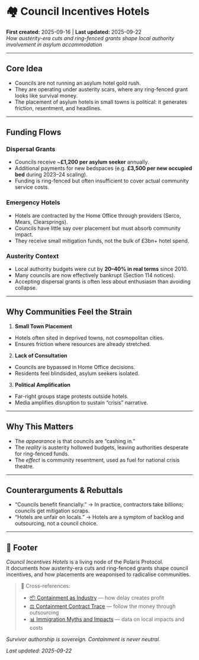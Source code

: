 # 🏘️ Council Incentives Hotels  
**First created:** 2025-09-16 | **Last updated:** 2025-09-22  
*How austerity-era cuts and ring-fenced grants shape local authority involvement in asylum accommodation*  

---

## Core Idea  
- Councils are not running an asylum hotel gold rush.  
- They are operating under austerity scars, where any ring-fenced grant looks like survival money.  
- The placement of asylum hotels in small towns is political: it generates friction, resentment, and headlines.  

---

## Funding Flows  

### Dispersal Grants  
- Councils receive ~**£1,200 per asylum seeker** annually.  
- Additional payments for new bedspaces (e.g. **£3,500 per new occupied bed** during 2023–24 scaling).  
- Funding is ring-fenced but often insufficient to cover actual community service costs.  

### Emergency Hotels  
- Hotels are contracted by the Home Office through providers (Serco, Mears, Clearsprings).  
- Councils have little say over placement but must absorb community impact.  
- They receive small mitigation funds, not the bulk of £3bn+ hotel spend.  

### Austerity Context  
- Local authority budgets were cut by **20–40% in real terms** since 2010.  
- Many councils are now effectively bankrupt (Section 114 notices).  
- Accepting dispersal grants is often less about enthusiasm than avoiding collapse.  

---

## Why Communities Feel the Strain  

1. **Small Town Placement**  
- Hotels often sited in deprived towns, not cosmopolitan cities.  
- Ensures friction where resources are already stretched.  

2. **Lack of Consultation**  
- Councils are bypassed in Home Office decisions.  
- Residents feel blindsided, asylum seekers isolated.  

3. **Political Amplification**  
- Far-right groups stage protests outside hotels.  
- Media amplifies disruption to sustain “crisis” narrative.  

---

## Why This Matters  
- The *appearance* is that councils are “cashing in.”  
- The *reality* is austerity hollowed budgets, leaving authorities desperate for ring-fenced funds.  
- The *effect* is community resentment, used as fuel for national crisis theatre.  

---

## Counterarguments & Rebuttals  
- “Councils benefit financially.” → In practice, contractors take billions; councils get mitigation scraps.  
- “Hotels are unfair on locals.” → Hotels are a symptom of backlog and outsourcing, not a council choice.  

---

## 🏮 Footer  

*Council Incentives Hotels* is a living node of the Polaris Protocol.  
It documents how austerity-era cuts and ring-fenced grants shape council incentives, and how placements are weaponised to radicalise communities.  

> 📡 Cross-references:  
> - [📦 Containment as Industry](./📦_containment_as_industry.md) — how delay creates profit  
> - [⚖️ Containment Contract Trace](./⚖️_containment_contract_trace.md) — follow the money through outsourcing  
> - [📊 Immigration Myths and Impacts](../Cluster1/📊_immigration_myths_and_impacts.md) — data on local impacts and costs  

*Survivor authorship is sovereign. Containment is never neutral.*  

_Last updated: 2025-09-22_
